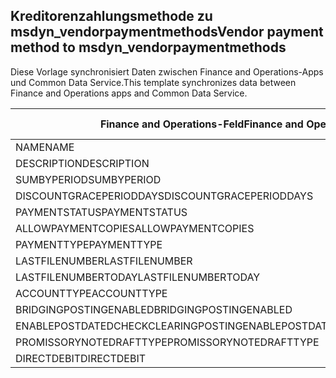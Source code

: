 ## <a name="vendor-payment-method-to-msdyn_vendorpaymentmethods"></a><span data-ttu-id="f9fbe-101">Kreditorenzahlungsmethode zu msdyn_vendorpaymentmethods</span><span class="sxs-lookup"><span data-stu-id="f9fbe-101">Vendor payment method to msdyn_vendorpaymentmethods</span></span>

<span data-ttu-id="f9fbe-102">Diese Vorlage synchronisiert Daten zwischen Finance and Operations-Apps und Common Data Service.</span><span class="sxs-lookup"><span data-stu-id="f9fbe-102">This template synchronizes data between Finance and Operations apps and Common Data Service.</span></span>

<span data-ttu-id="f9fbe-103">Finance and Operations-Feld</span><span class="sxs-lookup"><span data-stu-id="f9fbe-103">Finance and Operations field</span></span> | <span data-ttu-id="f9fbe-104">Zuordnungstyp</span><span class="sxs-lookup"><span data-stu-id="f9fbe-104">Map type</span></span> | <span data-ttu-id="f9fbe-105">Anderes Dynamics 365-Feld</span><span class="sxs-lookup"><span data-stu-id="f9fbe-105">Other Dynamics 365 field</span></span> | <span data-ttu-id="f9fbe-106">Standardwert</span><span class="sxs-lookup"><span data-stu-id="f9fbe-106">Default value</span></span>
---|---|---|---
<span data-ttu-id="f9fbe-107">NAME</span><span class="sxs-lookup"><span data-stu-id="f9fbe-107">NAME</span></span> | = | <span data-ttu-id="f9fbe-108">msdyn_name</span><span class="sxs-lookup"><span data-stu-id="f9fbe-108">msdyn_name</span></span> | 
<span data-ttu-id="f9fbe-109">DESCRIPTION</span><span class="sxs-lookup"><span data-stu-id="f9fbe-109">DESCRIPTION</span></span> | = | <span data-ttu-id="f9fbe-110">msdyn_description</span><span class="sxs-lookup"><span data-stu-id="f9fbe-110">msdyn_description</span></span> | 
<span data-ttu-id="f9fbe-111">SUMBYPERIOD</span><span class="sxs-lookup"><span data-stu-id="f9fbe-111">SUMBYPERIOD</span></span> | >< | <span data-ttu-id="f9fbe-112">msdyn_sumbyperiod</span><span class="sxs-lookup"><span data-stu-id="f9fbe-112">msdyn_sumbyperiod</span></span> | 
<span data-ttu-id="f9fbe-113">DISCOUNTGRACEPERIODDAYS</span><span class="sxs-lookup"><span data-stu-id="f9fbe-113">DISCOUNTGRACEPERIODDAYS</span></span> | = | <span data-ttu-id="f9fbe-114">msdyn_discountgraceperioddays</span><span class="sxs-lookup"><span data-stu-id="f9fbe-114">msdyn_discountgraceperioddays</span></span> | 
<span data-ttu-id="f9fbe-115">PAYMENTSTATUS</span><span class="sxs-lookup"><span data-stu-id="f9fbe-115">PAYMENTSTATUS</span></span> | >< | <span data-ttu-id="f9fbe-116">msdyn_paymentstatus</span><span class="sxs-lookup"><span data-stu-id="f9fbe-116">msdyn_paymentstatus</span></span> | 
<span data-ttu-id="f9fbe-117">ALLOWPAYMENTCOPIES</span><span class="sxs-lookup"><span data-stu-id="f9fbe-117">ALLOWPAYMENTCOPIES</span></span> | >< | <span data-ttu-id="f9fbe-118">msdyn_allowpaymentcopies</span><span class="sxs-lookup"><span data-stu-id="f9fbe-118">msdyn_allowpaymentcopies</span></span> | 
<span data-ttu-id="f9fbe-119">PAYMENTTYPE</span><span class="sxs-lookup"><span data-stu-id="f9fbe-119">PAYMENTTYPE</span></span> | >< | <span data-ttu-id="f9fbe-120">msdyn_paymenttype</span><span class="sxs-lookup"><span data-stu-id="f9fbe-120">msdyn_paymenttype</span></span> | 
<span data-ttu-id="f9fbe-121">LASTFILENUMBER</span><span class="sxs-lookup"><span data-stu-id="f9fbe-121">LASTFILENUMBER</span></span> | = | <span data-ttu-id="f9fbe-122">msdyn_lastfilenumber</span><span class="sxs-lookup"><span data-stu-id="f9fbe-122">msdyn_lastfilenumber</span></span> | 
<span data-ttu-id="f9fbe-123">LASTFILENUMBERTODAY</span><span class="sxs-lookup"><span data-stu-id="f9fbe-123">LASTFILENUMBERTODAY</span></span> | = | <span data-ttu-id="f9fbe-124">msdyn_lastfilenumbertoday</span><span class="sxs-lookup"><span data-stu-id="f9fbe-124">msdyn_lastfilenumbertoday</span></span> | 
<span data-ttu-id="f9fbe-125">ACCOUNTTYPE</span><span class="sxs-lookup"><span data-stu-id="f9fbe-125">ACCOUNTTYPE</span></span> | >< | <span data-ttu-id="f9fbe-126">msdyn_accounttype</span><span class="sxs-lookup"><span data-stu-id="f9fbe-126">msdyn_accounttype</span></span> | 
<span data-ttu-id="f9fbe-127">BRIDGINGPOSTINGENABLED</span><span class="sxs-lookup"><span data-stu-id="f9fbe-127">BRIDGINGPOSTINGENABLED</span></span> | >< | <span data-ttu-id="f9fbe-128">msdyn_bridgingposting</span><span class="sxs-lookup"><span data-stu-id="f9fbe-128">msdyn_bridgingposting</span></span> | 
<span data-ttu-id="f9fbe-129">ENABLEPOSTDATEDCHECKCLEARINGPOSTING</span><span class="sxs-lookup"><span data-stu-id="f9fbe-129">ENABLEPOSTDATEDCHECKCLEARINGPOSTING</span></span> | >< | <span data-ttu-id="f9fbe-130">msdyn_postdatedcheckclearingposting</span><span class="sxs-lookup"><span data-stu-id="f9fbe-130">msdyn_postdatedcheckclearingposting</span></span> | 
<span data-ttu-id="f9fbe-131">PROMISSORYNOTEDRAFTTYPE</span><span class="sxs-lookup"><span data-stu-id="f9fbe-131">PROMISSORYNOTEDRAFTTYPE</span></span> | >< | <span data-ttu-id="f9fbe-132">msdyn_promissorynotedrafttype</span><span class="sxs-lookup"><span data-stu-id="f9fbe-132">msdyn_promissorynotedrafttype</span></span> | 
<span data-ttu-id="f9fbe-133">DIRECTDEBIT</span><span class="sxs-lookup"><span data-stu-id="f9fbe-133">DIRECTDEBIT</span></span> | >< | <span data-ttu-id="f9fbe-134">msdyn_directdebit</span><span class="sxs-lookup"><span data-stu-id="f9fbe-134">msdyn_directdebit</span></span> | 
